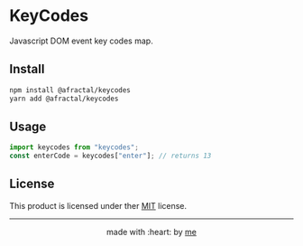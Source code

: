 # KeyCodes

Javascript DOM event key codes map.

## Install

```sh
npm install @afractal/keycodes
yarn add @afractal/keycodes
```

## Usage

```typescript
import keycodes from "keycodes";
const enterCode = keycodes["enter"]; // returns 13
```

## License

This product is licensed under ther [MIT](./LICENSE.md) license.

---

<p align="center">
    made with :heart: by <a href="https://github.com/afractal">me</a>
</p>
